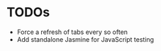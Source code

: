 TODOs
=====

* Force a refresh of tabs every so often
* Add standalone Jasmine for JavaScript testing
